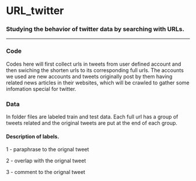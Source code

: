 # URL_twitter

### Studying the behavior of twitter data by searching with URLs.
---
### Code
Codes here will first collect urls in tweets from user defined account and then swiching the shorten urls to its corresponding full urls. The accounts we used are new accounts and tweets originally post by them having related news articles in their websites, which will be crawled to gather some infomation special for twitter.

### Data
In folder files are labeled train and test data. Each full url has a group of tweets related and the original tweets are put at the end of each group. 

#### Description of labels.

1 - paraphrase to the orignal tweet

2 - overlap with the orignal tweet

3 - comment to the orignal tweet


